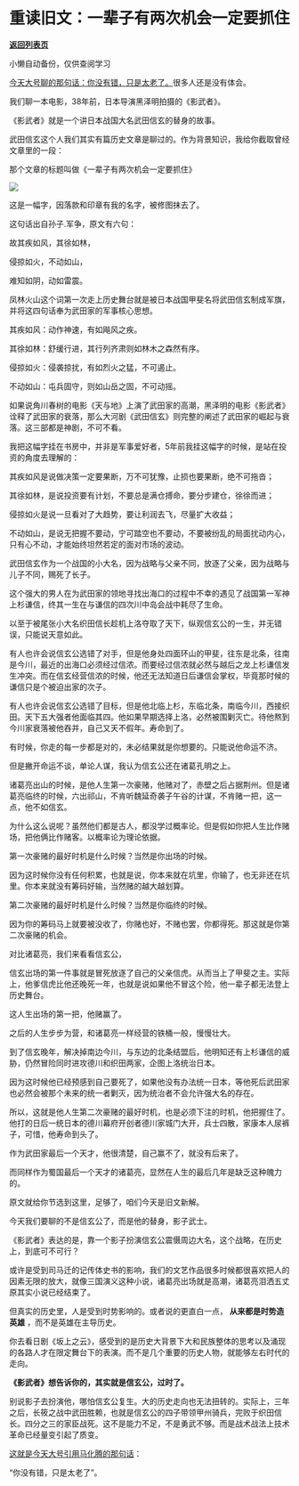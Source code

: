 # 重读旧文：一辈子有两次机会一定要抓住

[**返回列表页**](/gzh/记忆承载3)

小懒自动备份，仅供查阅学习

[今天大号聊的那句话：你没有错，只是太老了。](http://mp.weixin.qq.com/s?__biz=MzU0MjYwNDU2Mw==&mid=2247496561&idx=2&sn=6b8a3e87d67166504caa38a7277f5ca1&chksm=fb1a9f0dcc6d161b89acd3b40878e02eea1e5590b382e6b1c803b9bff5ac46d027b907c98133&scene=21#wechat_redirect)很多人还是没有体会。

  

我们聊一本电影，38年前，日本导演黑泽明拍摄的《影武者》。

  

《影武者》就是一个讲日本战国大名武田信玄的替身的故事。

  

武田信玄这个人我们其实有篇历史文章是聊过的。作为背景知识，我给你截取曾经文章里的一段：

  

那个文章的标题叫做《一辈子有两次机会一定要抓住》

![](https://mmbiz.qpic.cn/mmbiz_png/VToK8ByghCgh5fl38MqCeptcB5TEopZXdsyqicbJ55bVD5bzGXP5AxdNqSoelN7McNf2hDgVvzgoEtMsmwdF6ww/640?wx_fmt=jpeg)

这是一幅字，因落款和印章有我的名字，被修图抹去了。

  

这句话出自孙子.军争，原文有六句：

  

故其疾如风，其徐如林，

侵掠如火，不动如山，

难知如阴，动如雷震。

  

凤林火山这个词第一次走上历史舞台就是被日本战国甲斐名将武田信玄制成军旗，并将这四句话奉为武田家的军事核心思想。  

  

其疾如风：动作神速，有如飚风之疾。

其徐如林：舒缓行进，其行列齐肃则如林木之森然有序。

侵掠如火：侵袭掠扰，有如烈火之猛，不可遏止。

不动如山：屯兵固守，则如山岳之固，不可动摇。

  

如果说角川春树的电影《天与地》上演了武田家的高潮，黑泽明的电影《影武者》诠释了武田家的衰落，那么大河剧《武田信玄》则完整的阐述了武田家的崛起与衰落。这三部都是神剧，不可不看。

  

我把这幅字挂在书房中，并非是军事爱好者，5年前我挂这幅字的时候，是站在投资的角度去理解的：

  

其疾如风是说做决策一定要果断，万不可犹豫，止损也要果断，绝不可拖沓；

  

其徐如林，是说投资要有计划，不要总是满仓搏命，要分步建仓，徐徐而进；

  

侵掠如火是说一旦看对了大趋势，要让利润去飞，尽量扩大收益；

  

不动如山，是说无把握不要动，宁可踏空也不要动，不要被纷乱的局面扰动内心，只有心不动，才能始终坦然若定的面对市场的波动。

  

武田信玄作为一个战国的小大名，因为战略与父亲不同，放逐了父亲，因为战略与儿子不同，赐死了长子。

  

这个强大的男人在为武田家的领地寻找出海口的过程中不幸的遇见了战国第一军神上杉谦信，终其一生在与谦信的四次川中岛会战中耗尽了生命。

  

以至于被尾张小大名织田信长趁机上洛夺取了天下，纵观信玄公的一生，并无错误，只能说天意如此。

  

有人也许会说信玄公选错了对手，但是他身处四面环山的甲斐，往东是北条，往南是今川，最近的出海口必须经过信浓。而要经过信浓就必然与越后之龙上杉谦信发生冲突。而在信玄经营信浓的时候，他还无法知道日后谦信会掌权，毕竟那时候的谦信只是个被迫出家的次子。  

  

有人也许会说信玄公选错了目标，但是他北临上杉，东临北条，南临今川，西接织田。天下五大强者他面临其四。他如果早期选择上洛，必然被围剿灭亡。待他熬到今川家衰落被他吞并，自己又天不假年。寿命到了。

  

有时候，你走的每一步都是对的，未必结果就是你想要的。只能说他命运不济。

  

但是撇开命运不谈，单论人谋，我认为信玄公还在诸葛孔明之上。

  

诸葛亮出山的时候，是他人生第一次豪赌，他赌对了，赤壁之后占据荆州。但是诸葛亮临终的时候，六出祁山，不肯听魏延奇袭子午谷的计谋，不肯赌一把，这一点，他不如信玄。

  

为什么这么说呢？虽然他们都是古人，都没学过概率论。但是假如你把人生比作赌场，把他俩比作赌客。以概率论为理论依据。

  

第一次豪赌的最好时机是什么时候？当然是你出场的时候。

  

因为这时候你没有任何积累，也就是说，你本来就在坑里，你输了，也无非还在坑里。你本来就没有筹码好输，当然赌的越大越划算。

  

第二次豪赌的最好时机是什么时候？当然是你临终的时候。

  

因为你的筹码马上就要被没收了，你赌也好，不赌也罢，你都得死。那这就是你第二次豪赌的机会。

  

对比诸葛亮，我们来看看信玄公，

  

信玄出场的第一件事就是冒死放逐了自己的父亲信虎。从而当上了甲斐之主。实际上，他爹信虎比他还晚死一年，也就是说如果他不冒这个险，他一辈子都无法登上历史舞台。

  

这人生出场的第一把，他赌赢了。

  

之后的人生步步为营，和诸葛亮一样经营的铁桶一般，慢慢壮大。

  

到了信玄晚年，解决掉南边今川，与东边的北条结盟后，他明知还有上杉谦信的威胁，仍然冒险同时进攻德川和织田两家，企图上洛统治日本。

  

因为这时候他已经预感到自己要死了，如果他没有办法统一日本，等他死后武田家也必然会被那个未来的统一者剿灭，因为统治者不会允许强大名的存在。

  

所以，这就是他人生第二次豪赌的最好时机，也是必须下注的时机，他把握住了。他打的日后一统日本的德川幕府开创者德川家城门大开，兵士四散，家康本人尿裤子，可惜，他寿命到头了。

  

作为武田家最后一个天才，他很清楚，自己赢不了，就没有后来了。

  

而同样作为蜀国最后一个天才的诸葛亮，显然在人生的最后几年是缺乏这种魄力的。

  

原文就给你节选到这里，足够了，咱们今天是旧文新解。  

  

今天我们要聊的不是信玄公了，而是他的替身，影子武士。

  

《影武者》表达的是，靠一个影子扮演信玄公震慑周边大名，这个战略，在历史上，到底可不可行？  

  

或许是受到司马迁的记传体史书的影响，我们的文艺作品很多时候都很喜欢把人的因素无限的放大，就像三国演义这种小说，诸葛亮出场就是高潮，诸葛亮泪洒五丈原其实小说已经结束了。

  

但真实的历史里，人是受到时势影响的。或者说的更直白一点， **从来都是时势造英雄** ，而不是英雄在主导历史。

  

你去看日剧《坂上之云》，感受到的是历史大背景下大和民族整体的思考以及涌现的各路人才在限定舞台下的表演。而不是几个重要的历史人物，就能够左右时代的走向。

  

 **《影武者》想告诉你的，其实就是信玄公，过时了。**

  

别说影子去扮演他，哪怕信玄公复生。大的历史走向也无法扭转的。实际上，三年之后，长筱之战中武田胜赖，也就是信玄公的四子带领甲州骑兵，完败于织田信长。四分之三的家臣战死。这不是能力不足，不是勇武不够。而是战术战法上技术革命已经量变引起了质变。

  

[](http://mp.weixin.qq.com/s?__biz=MzU0MjYwNDU2Mw==&mid=2247496561&idx=2&sn=6b8a3e87d67166504caa38a7277f5ca1&chksm=fb1a9f0dcc6d161b89acd3b40878e02eea1e5590b382e6b1c803b9bff5ac46d027b907c98133&scene=21#wechat_redirect)[这就是今天大号引用马化腾的那句话](http://mp.weixin.qq.com/s?__biz=MzU0MjYwNDU2Mw==&mid=2247496561&idx=2&sn=6b8a3e87d67166504caa38a7277f5ca1&chksm=fb1a9f0dcc6d161b89acd3b40878e02eea1e5590b382e6b1c803b9bff5ac46d027b907c98133&scene=21#wechat_redirect)：

  

“你没有错，只是太老了”。

